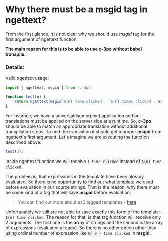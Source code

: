 # Why there must be a msgid tag in ngettext?

From the first glance, it is not clear why we should use *msgid* tag for the first argument of ngettext
function.
 
**The main reason for this is to be able to use c-3po without babel transpile.**

### Details:

Valid ngettext usage:

```js
import { ngettext, msgid } from 'c-3po'

function test(n) {
    return ngettext(msgid`${n} time clicked`, `${n} times clicked`, n)
}
``` 

For instance, we have a universal(isomorphic) application and our translations must be applied on the server side at a runtime. So, **c-3po** should be able to match an appropriate translation without 
additional transpilation steps. To find the translation it should 
get a proper **msgid** from ngettext's first argument. Let's imagine we are executing the function
described above:

```js
test(3);
```

Inside ngettext function we will receive `3 time clicked` instead of `${n} time clicked`.

The problem is, that expressions in the template have been already evaluated. 
So there is no opportunity to find out what template we used before evaluation in our source strings. 
That is the reason, why there must be some kind of a tag that will save **msgid** before evaluation.

> You can find out more about es6 tagged templates - [here](https://developer.mozilla.org/en-US/docs/Web/JavaScript/Reference/Template_literals)

Unfortunately we still are not able to save exactly this form of the template - `${n} time clicked`.
The reason for that, is that tag function will receive only 2 arguments. The first one is the array of strings and the second is
the array of expressions (evaluated already). So there is no other option other than using ordinal number
of expression like `${ 0 } time clicked` in **msgid**.


